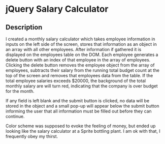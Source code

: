 # jQuery Salary Calculator

## Description

I created a monthly salary calculator which takes employee information in inputs on the left side of the screen, stores that information as an object in an array with all other employees. After information if gathered it is displayed on the employees table on the DOM. Each employee generates a delete button with an index of that employee in the array of employees. Clicking the delete button removes the employee object from the array of employees, subtracts their salary from the running total budget count at the top of the screen and removes that employees data from the table. If the total employee salaries exceeds $20000, the background of the total monthly salary are will turn red, indicating that the company is over budget for the month.

If any field is left blank and the submit button is clicked, no data will be stored in the object and a small pop-up will appear below the submit button informing the user that all information must be filled out before they can continue.

Color scheme was supposed to evoke the feeling of money, but ended up looking like the salary calculator at a Sprite bottling plant. I am ok with that, I frequently obey my thirst.
